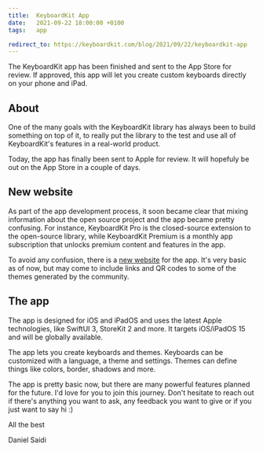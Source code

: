 ```yaml
---
title:  KeyboardKit App
date:   2021-09-22 18:00:00 +0100
tags:   app

redirect_to: https://keyboardkit.com/blog/2021/09/22/keyboardkit-app
---
```


The KeyboardKit app has been finished and sent to the App Store for review. If approved, this app will let you create custom keyboards directly on your phone and iPad.


## About

One of the many goals with the KeyboardKit library has always been to build something on top of it, to really put the library to the test and use all of KeyboardKit's features in a real-world product.

Today, the app has finally been sent to Apple for review. It will hopefuly be out on the App Store in a couple of days.


## New website

As part of the app development process, it soon became clear that mixing information about the open source project and the app became pretty confusing. For instance, KeyboardKit Pro is the closed-source extension to the open-source library, while KeyboardKit Premium is a monthly app subscription that unlocks premium content and features in the app.

To avoid any confusion, there is a [new website](https://app.getkeyboardkit.com) for the app. It's very basic as of now, but may come to include links and QR codes to some of the themes generated by the community.


## The app

The app is designed for iOS and iPadOS and uses the latest Apple technologies, like SwiftUI 3, StoreKit 2 and more. It targets iOS/iPadOS 15 and will be globally available.

The app lets you create keyboards and themes. Keyboards can be customized with a language, a theme and settings. Themes can define things like colors, border, shadows and more.

The app is pretty basic now, but there are many powerful features planned for the future. I'd love for you to join this journey. Don't hesitate to reach out if there's anything you want to ask, any feedback you want to give or if you just want to say hi :)


All the best

Daniel Saidi